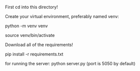 First cd into this directory!

Create your virtual environment, preferably named venv:

python -m venv venv

source venv/bin/activate

Download all of the requirements!

pip install -r requirements.txt

for running the server: python server.py (port is 5050 by default)